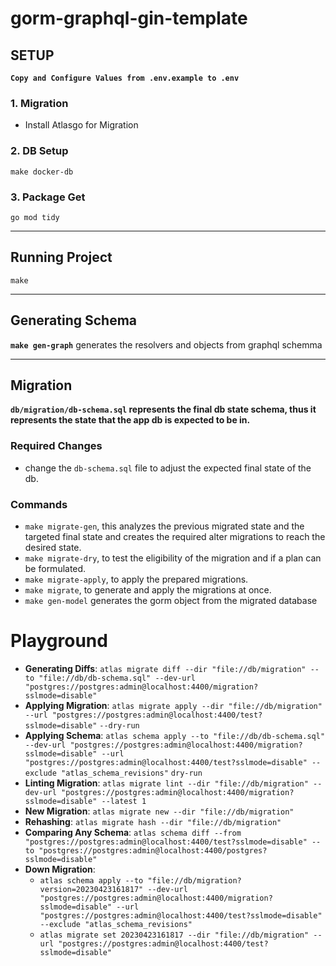# gorm-graphql-gin-template

## SETUP

**`Copy and Configure Values from .env.example to .env`**

### 1. Migration

- Install Atlasgo for Migration

### 2. DB Setup

```
make docker-db
```

### 3. Package Get

```
go mod tidy
```
---
## Running Project
```
make
```
---
## Generating Schema
**`make gen-graph`** generates the resolvers and objects from graphql schemma

---
## Migration
**`db/migration/db-schema.sql` represents the final db state schema, thus it represents the state that the app db is expected to be in.**
### Required Changes
* change the `db-schema.sql` file to adjust the expected final state of the db.
### Commands
* `make migrate-gen`, this analyzes the previous migrated state and the targeted final state and creates the required alter migrations to reach the desired state.
* `make migrate-dry`, to test the eligibility of the migration and if a plan can be formulated.
* `make migrate-apply`, to apply the prepared migrations.
* `make migrate`, to generate and apply the migrations at once.
* `make gen-model`  generates the gorm object from the migrated database

# Playground

* **Generating Diffs**: `atlas migrate diff --dir "file://db/migration" --to "file://db/db-schema.sql" --dev-url "postgres://postgres:admin@localhost:4400/migration?sslmode=disable"`
* **Applying Migration**: `atlas migrate apply --dir "file://db/migration" --url "postgres://postgres:admin@localhost:4400/test?sslmode=disable"` `--dry-run`
* **Applying Schema**: `atlas schema apply --to "file://db/db-schema.sql" --dev-url "postgres://postgres:admin@localhost:4400/migration?sslmode=disable" --url "postgres://postgres:admin@localhost:4400/test?sslmode=disable" --exclude "atlas_schema_revisions"` `dry-run`
* **Linting Migration**: `atlas migrate lint --dir "file://db/migration" --dev-url "postgres://postgres:admin@localhost:4400/migration?sslmode=disable" --latest 1`
* **New Migration**: `atlas migrate new --dir "file://db/migration"`
* **Rehashing**: `atlas migrate hash --dir "file://db/migration"`
* **Comparing Any Schema**: `atlas schema diff --from "postgres://postgres:admin@localhost:4400/test?sslmode=disable" --to "postgres://postgres:admin@localhost:4400/postgres?sslmode=disable"`
* **Down Migration**: 
  * `atlas schema apply --to "file://db/migration?version=20230423161817" --dev-url "postgres://postgres:admin@localhost:4400/migration?sslmode=disable" --url "postgres://postgres:admin@localhost:4400/test?sslmode=disable" --exclude "atlas_schema_revisions"`
  * `atlas migrate set 20230423161817 --dir "file://db/migration" --url "postgres://postgres:admin@localhost:4400/test?sslmode=disable"`
